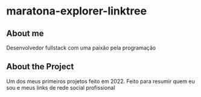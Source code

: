 # maratona-explorer-linktree

## About me 
Desenvolvedor fullstack com uma paixão pela programação 

## About the Project
Um dos meus primeiros projetos feito em 2022. Feito para resumir quem eu sou e meus links de rede social profissional 
